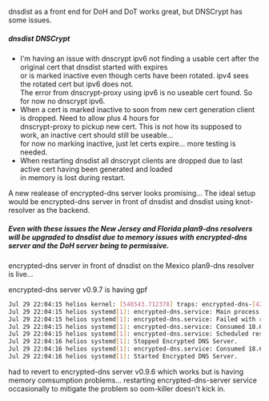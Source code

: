 dnsdist as a front end for DoH and DoT works great, but DNSCrypt has some issues.
##### dnsdist DNSCrypt
- I'm having an issue with dnscrypt ipv6 not finding a usable cert after the original cert that dnsdist started with expires\
  or is marked inactive even though certs have been rotated. ipv4 sees the rotated cert but ipv6 does not.\
  The error from dnscrypt-proxy using ipv6 is no useable cert found. So for now no dnscrypt ipv6.
- When  a cert is marked inactive to soon from new cert generation client is dropped. Need to allow plus 4 hours for\
  dnscrypt-proxy to pickup new cert. This is not how its supposed to work, an inactive cert should still be useable...\
  for now no marking inactive, just let certs expire... more testing is needed.
- When restarting dnsdist all dnscrypt clients are dropped due to last active cert having been generated and loaded\
  in memory is lost during restart.
  
A new realease of encrypted-dns server looks promising...
The ideal setup would be encrypted-dns server in front of dnsdist and dnsdist using knot-resolver as the backend.

##### Even with these issues the New Jersey and Florida plan9-dns resolvers will be upgraded to dnsdist due to memory issues with encrypted-dns server and the DoH server being to permissive.
  
encrypted-dns server in front of dnsdist on the Mexico plan9-dns resolver is live...

encrypted-dns server v0.9.7 is having gpf
```sh
Jul 29 22:04:15 helios kernel: [546543.712378] traps: encrypted-dns-[42995] general protection fault ip:55d323463171 sp:7f8f0f6e9078 error:0 in encrypted-dns[55d3232d7000+1ad000]
Jul 29 22:04:15 helios systemd[1]: encrypted-dns.service: Main process exited, code=killed, status=11/SEGV
Jul 29 22:04:15 helios systemd[1]: encrypted-dns.service: Failed with result 'signal'.
Jul 29 22:04:15 helios systemd[1]: encrypted-dns.service: Consumed 18.611s CPU time.
Jul 29 22:04:15 helios systemd[1]: encrypted-dns.service: Scheduled restart job, restart counter is at 1.
Jul 29 22:04:16 helios systemd[1]: Stopped Encrypted DNS Server.
Jul 29 22:04:16 helios systemd[1]: encrypted-dns.service: Consumed 18.611s CPU time.
Jul 29 22:04:16 helios systemd[1]: Started Encrypted DNS Server.
```
had to revert to encrypted-dns server v0.9.6 which works but is having memory comsumption problems...
restarting encrypted-dns-server service occasionally to mitigate the problem so oom-killer doesn't kick in.
